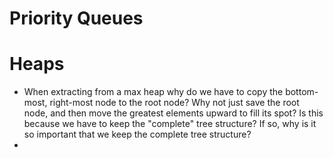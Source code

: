 # Priority Queues
# Heaps
- When extracting from a max heap why do we have to copy the bottom-most, right-most node to the root node? Why not just save the root node, and then move the greatest elements upward to fill its spot? Is this because we have to keep the "complete" tree structure? If so, why is it so important that we keep the complete tree structure?
- 

